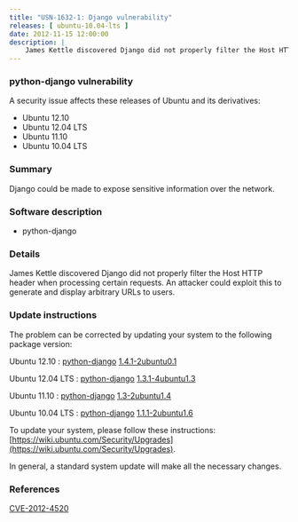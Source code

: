 ```yaml
---
title: "USN-1632-1: Django vulnerability"
releases: [ ubuntu-10.04-lts ]
date: 2012-11-15 12:00:00
description: |
    James Kettle discovered Django did not properly filter the Host HTTP header when processing certain requests. An attacker could exploit this to generate and display arbitrary URLs to users. 
--- 
```

 
### python-django vulnerability

A security issue affects these releases of Ubuntu and its derivatives:

* Ubuntu 12.10
* Ubuntu 12.04 LTS
* Ubuntu 11.10
* Ubuntu 10.04 LTS

### Summary

Django could be made to expose sensitive information over the network. 

### Software description

* python-django 

### Details

James Kettle discovered Django did not properly filter the Host HTTP header when processing certain requests. An attacker could exploit this to generate and display arbitrary URLs to users. 

### Update instructions

The problem can be corrected by updating your system to the following package version:

Ubuntu 12.10
 : [python-django](https://launchpad.net/ubuntu/+source/python-django) <span> [1.4.1-2ubuntu0.1](https://launchpad.net/ubuntu/+source/python-django/1.4.1-2ubuntu0.1) </span> 

Ubuntu 12.04 LTS
 : [python-django](https://launchpad.net/ubuntu/+source/python-django) <span> [1.3.1-4ubuntu1.3](https://launchpad.net/ubuntu/+source/python-django/1.3.1-4ubuntu1.3) </span> 

Ubuntu 11.10
 : [python-django](https://launchpad.net/ubuntu/+source/python-django) <span> [1.3-2ubuntu1.4](https://launchpad.net/ubuntu/+source/python-django/1.3-2ubuntu1.4) </span> 

Ubuntu 10.04 LTS
 : [python-django](https://launchpad.net/ubuntu/+source/python-django) <span> [1.1.1-2ubuntu1.6](https://launchpad.net/ubuntu/+source/python-django/1.1.1-2ubuntu1.6) </span> 

To update your system, please follow these instructions: [https://wiki.ubuntu.com/Security/Upgrades](https://wiki.ubuntu.com/Security/Upgrades).

In general, a standard system update will make all the necessary changes. 

### References

 [CVE-2012-4520](http://people.ubuntu.com/~ubuntu-security/cve/CVE-2012-4520)
 
